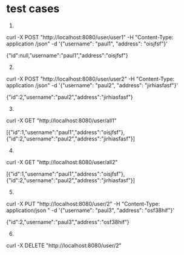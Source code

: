 # test cases

1.
curl -X POST "http://localhost:8080/user/user1" -H "Content-Type: application
/json" -d '{"username": "paul1", "address": "oisjfsf"}'

{"id":null,"username":"paul1","address":"oisjfsf"}

2.
curl -X POST "http://localhost:8080/user/user2" -H "Content-Type: application
/json" -d '{"username": "paul2", "address": "jirhiasfasf"}'

{"id":2,"username":"paul2","address":"jirhiasfasf"}

3.
curl -X GET "http://localhost:8080/user/all1"

[{"id":1,"username":"paul1","address":"oisjfsf"},{"id":2,"username":"paul2","address":"jirhiasfasf"}]

4.
curl -X GET "http://localhost:8080/user/all2"

[{"id":1,"username":"paul1","address":"oisjfsf"},{"id":2,"username":"paul2","address":"jirhiasfasf"}]

5.
curl -X PUT "http://localhost:8080/user/2" -H "Content-Type: application/json
" -d '{"username": "paul3", "address": "osf38hif"}'

{"id":2,"username":"paul3","address":"osf38hif"}

6.
curl -X DELETE "http://localhost:8080/user/2"
